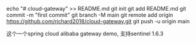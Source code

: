 echo "# cloud-gateway" >> README.md
git init
git add README.md
git commit -m "first commit"
git branch -M main
git remote add origin https://github.com/richard2018/cloud-gateway.git
git push -u origin main



这个一个spring cloud alibaba gateway demo, 支持sentinel 1.6.3